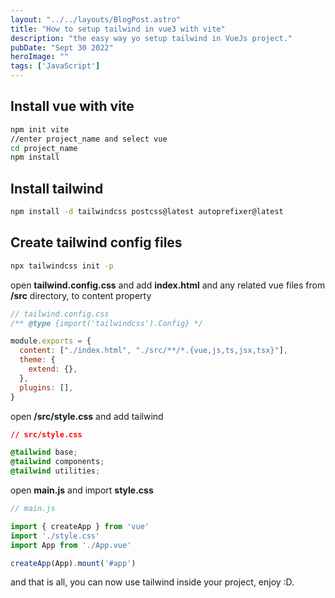 ```yaml
---
layout: "../../layouts/BlogPost.astro"
title: "How to setup tailwind in vue3 with vite"
description: "the easy way yo setup tailwind in VueJs project."
pubDate: "Sept 30 2022"
heroImage: ""
tags: ['JavaScript']
--- 
```


## Install vue with vite

```bash
npm init vite
//enter project_name and select vue
cd project_name
npm install
```

## Install tailwind

```bash
npm install -d tailwindcss postcss@latest autoprefixer@latest
```

## Create tailwind config files

```bash
npx tailwindcss init -p
```

open **tailwind.config.css** and add **index.html** and any related vue files from **/src** directory, to content property

```javascript
// tailwind.config.css
/** @type {import('tailwindcss').Config} */

module.exports = {
  content: ["./index.html", "./src/**/*.{vue,js,ts,jsx,tsx}"],
  theme: {
    extend: {},
  },
  plugins: [],
}
```

open **/src/style.css** and add tailwind 

```css
// src/style.css

@tailwind base;
@tailwind components;
@tailwind utilities;
```

open **main.js** and import **style.css**

```javascript
// main.js

import { createApp } from 'vue'
import './style.css'
import App from './App.vue'

createApp(App).mount('#app')
```

and that is all, you can now use tailwind inside your project, enjoy :D.
